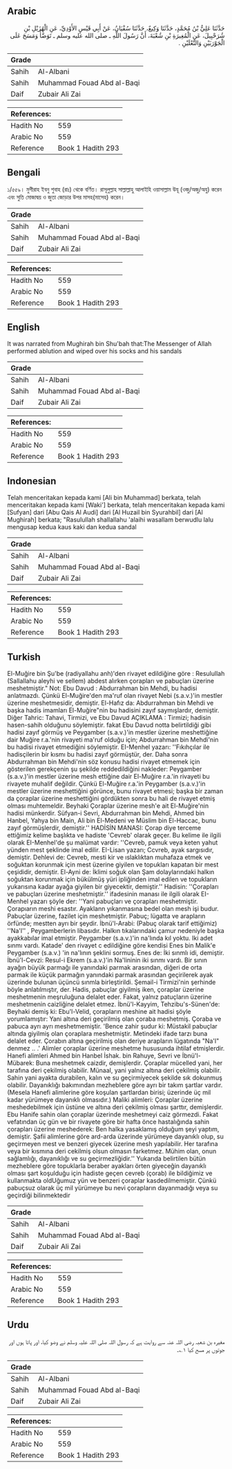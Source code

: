 ## Arabic


<div dir="rtl" lang="ar" style={{fontSize:'larger',backgroundColor:'#f8f9fa',padding:20}}>
حَدَّثَنَا عَلِيُّ بْنُ مُحَمَّدٍ، حَدَّثَنَا وَكِيعٌ، حَدَّثَنَا سُفْيَانُ، عَنْ أَبِي قَيْسٍ الأَوْدِيِّ، عَنِ الْهُزَيْلِ بْنِ شُرَحْبِيلَ، عَنِ الْمُغِيرَةِ بْنِ شُعْبَةَ، أَنَّ رَسُولَ اللَّهِ ـ صلى الله عليه وسلم ـ تَوَضَّأَ وَمَسَحَ عَلَى الْجَوْرَبَيْنِ وَالنَّعْلَيْنِ ‏.‏
</div>
<div style={{backgroundColor:'#f8f9fa',padding:20, marginBottom: 10}}><table> <thead> <tr> <th>Grade</th> <th></th> </tr> </thead> <tbody> <tr><td>Sahih</td><td>Al-Albani</td></tr><tr><td>Sahih</td><td>Muhammad Fouad Abd al-Baqi</td></tr><tr><td>Daif</td><td>Zubair Ali Zai</td></tr></tbody></table><table> <thead> <tr> <th>References:</th> <th></th> </tr> </thead> <tbody><tr><td>Hadith No</td><td>559</td></tr><tr><td>Arabic No</td><td>559</td></tr><tr><td>Reference</td><td>Book 1 Hadith 293</td></tr></tbody></table></div>

## Bengali


<div dir="ltr" lang="bn" style={{fontSize:'larger',backgroundColor:'#f8f9fa',padding:20}}>
১/৫৫৯। মুগীরাহ ইবনু শুবাহ (রাঃ) থেকে বর্ণিত। রাসূলুল্লাহ সাল্লাল্লাহু আলাইহি ওয়াসাল্লাম উযূ (ওজু/অজু/অযু) করেন এবং সুতি মোজাদ্বয় ও জুতা জোড়ার উপর মাসহ(মাসেহ) করেন।
</div>
<div style={{backgroundColor:'#f8f9fa',padding:20, marginBottom: 10}}><table> <thead> <tr> <th>Grade</th> <th></th> </tr> </thead> <tbody> <tr><td>Sahih</td><td>Al-Albani</td></tr><tr><td>Sahih</td><td>Muhammad Fouad Abd al-Baqi</td></tr><tr><td>Daif</td><td>Zubair Ali Zai</td></tr></tbody></table><table> <thead> <tr> <th>References:</th> <th></th> </tr> </thead> <tbody><tr><td>Hadith No</td><td>559</td></tr><tr><td>Arabic No</td><td>559</td></tr><tr><td>Reference</td><td>Book 1 Hadith 293</td></tr></tbody></table></div>

## English


<div dir="ltr" lang="en" style={{fontSize:'larger',backgroundColor:'#f8f9fa',padding:20}}>
It was narrated from Mughirah bin Shu'bah that:The Messenger of Allah performed ablution and wiped over his socks and his sandals
</div>
<div style={{backgroundColor:'#f8f9fa',padding:20, marginBottom: 10}}><table> <thead> <tr> <th>Grade</th> <th></th> </tr> </thead> <tbody> <tr><td>Sahih</td><td>Al-Albani</td></tr><tr><td>Sahih</td><td>Muhammad Fouad Abd al-Baqi</td></tr><tr><td>Daif</td><td>Zubair Ali Zai</td></tr></tbody></table><table> <thead> <tr> <th>References:</th> <th></th> </tr> </thead> <tbody><tr><td>Hadith No</td><td>559</td></tr><tr><td>Arabic No</td><td>559</td></tr><tr><td>Reference</td><td>Book 1 Hadith 293</td></tr></tbody></table></div>

## Indonesian


<div dir="ltr" lang="id" style={{fontSize:'larger',backgroundColor:'#f8f9fa',padding:20}}>
Telah menceritakan kepada kami [Ali bin Muhammad] berkata, telah menceritakan kepada kami [Waki'] berkata, telah menceritakan kepada kami [Sufyan] dari [Abu Qais Al Audi] dari [Al Huzail bin Syurahbil] dari [Al Mughirah] berkata; "Rasulullah shallallahu 'alaihi wasallam berwudlu lalu mengusap kedua kaus kaki dan kedua sandal
</div>
<div style={{backgroundColor:'#f8f9fa',padding:20, marginBottom: 10}}><table> <thead> <tr> <th>Grade</th> <th></th> </tr> </thead> <tbody> <tr><td>Sahih</td><td>Al-Albani</td></tr><tr><td>Sahih</td><td>Muhammad Fouad Abd al-Baqi</td></tr><tr><td>Daif</td><td>Zubair Ali Zai</td></tr></tbody></table><table> <thead> <tr> <th>References:</th> <th></th> </tr> </thead> <tbody><tr><td>Hadith No</td><td>559</td></tr><tr><td>Arabic No</td><td>559</td></tr><tr><td>Reference</td><td>Book 1 Hadith 293</td></tr></tbody></table></div>

## Turkish


<div dir="ltr" lang="tr" style={{fontSize:'larger',backgroundColor:'#f8f9fa',padding:20}}>
El-Muğire bin Şu'be (radiyallahu anh)'den rivayet edildiğine göre : Resulullah (Sallallahu aleyhi ve sellem) abdest alırken çorapları ve pabuçları üzerine meshetmiştir." Not: Ebu Davud : Abdurrahman bin Mehdi, bu hadisi anlatmazdı. Çünkü El-Muğire'den ma'ruf olan rivayet Nebi (s.a.v.)'in mestler üzerine meshetmesidir, demiştir. El-Hafız da: Abdurrahman bin Mehdi ve başka hadis imamları El-Muğire"nin bu hadisini zayıf saymışlardır, demiştir. Diğer Tahric: Tahavi, Tirmizi, ve Ebu Davud AÇIKLAMA : Tirmizi; hadisin hasen-sahih olduğunu söylemiştir. fakat Ebu Davud notta belirtildiği gibi hadisi zayıf görmüş ve Peygamber (s.a.v.)'in mestler üzerine meshettiğine dair Muğire r.a.'nin rivayeti ma'ruf olduğu için; Abdurrahman bin Mehdi'nin bu hadisi rivayet etmediğini söylemiştir. EI-Menhel yazarı: ''Fıkıhçılar ile hadisçilerin bir kısmı bu hadisi zayıf görmüştür, der. Daha sonra Abdurrahman bin Mehdi'nin söz konusu hadisi rivayet etmemek için gösterilen gerekçenin şu şekilde reddedildiğini nakleder: Peygamber (s.a.v.)'in mestler üzerine mesh ettiğine dair El-Muğire r.a.'in rivayeti bu rivayete muhalif değildir. Çünkü El-Muğire r.a.'in Peygamber (s.a.v.)'in mestler üzerine meshettiğini görünce, bunu rivayet etmesi; başka bir zaman da çoraplar üzerine meshettiğini gördükten sonra bu hali de rivayet etmiş olması muhtemeldir. Beyhaki Çoraplar üzerine mesh'e ait El-Muğire'nin hadisi münkerdir. Süfyan-i Sevri, Abdurrahman bin Mehdi, Ahmed bin Hanbel, Yahya bin Main, Ali bin El-Medeni ve Müslim bin El-Haccac, bunu zayıf görmüşlerdir, demiştir.'' HADİSİN MANASI: Çorap diye terceme ettiğimiz kelime başlıkta ve hadiste 'Cevreb' olarak geçer. Bu kelime ile ilgili olarak EI-Menhel'de şu malümat vardır: ''Cevreb, pamuk veya keten yahut yünden mest şeklinde imal edilir. EI-Lisan yazarı; Ccvreb, ayak sargısıdır, demiştir. Dehlevi de: Cevreb, mesti kir ve ıslaklıktan muhafaza etmek ve soğuktan korunmak için mest üzerine giyilen ve topukları kapatan bir mest çeşididir, demiştir. El-Ayni de: İklimi soğuk olan Şam dolaylarındaki halkın soğuktan korunmak için bükülmüş yüri ipliğinden imal edilen ve topukların yukarısına kadar ayağa giyilen bir giyecektir, demiştir.'' Hadisin: ''Çorapları ve pabuçları üzerine meshetmiştir.'' ifadesinin manası ile ilgili olarak EI-Menhel yazarı şöyle der: ''Yani pabuçları ve çorapları meshetmiştir. Çorapıarın meshi esastır. Ayaklann yıkanmasına bedel olan mesh işi budur. Pabuçlar üzerine, fazilet için meshetmiştir. Pabuç; lügatta ve arapların örfünde; mestten ayrı bir şeydir. İbnü'l-Arabi: (Pabuç olarak tarif ettiğimiz) ''Na'l'' , Peygamberlerin libasıdır. Halkın tıkalarındaki çamur nedeniyle başka ayakkabılar imal etmiştir. Peygamber (s.a.v.)'in na'lında kıl yoktu. Iki adet sınmı vardı. Katade' den rivayet c edildiğine göre kendisi Enes bin Malik'e Peygamber (s.a.v.) 'in na'lının şeklini sormuş. Enes de: İki sınmlı idi, demiştir. İbnü'l-Cevzi: Resul-i Ekrem (s.a.v.)'in Na'lininin iki sınmı vardı. Bir sının ayağın büyük parmağı ile yanındaki parmak arasından, diğeri de orta parmak ile küçük parmağın yanındaki parmak arasından geçirilerek ayak üzerinde bulunan üçüncü sınmla birleştirildi. Şemail-i Tirmizi'nin şerhinde böyle anlatılmıştır, der. Hadis, pabuçlar giyilmiş iken, çoraplar üzerine meshetmenin meşruluğuna delalet eder. Fakat, yalnız patuçların üzerine meshetmenin caizliğine delalet etmez. İbnü'l-Kayyim, Tehzibu's-Sünen'de: Beyhaki demiş ki: Ebu'l-Velid, çorapların meshine ait hadisi şöyle yorumIamıştır: Yani altına deri geçirilmiş olan çoraba meshetmiş. Çoraba ve pabuca ayrı ayrı meshetmemiştir. 'Bence zahir şudur ki: Müstakil pabuçlar altında giyilmiş olan çoraplara meshetmiştir. Metindeki ifade tarzı buna delalet eder. Çorabın altına geçirilmiş olan deriye arapların lügatında "Na'l" denmez .. .' Alimler çoraplar üzerine meshetme hususunda ihtilaf etmişlerdir. Hanefi alimleri Ahmed bin Hanbel İshak. bin Rahuye, Sevri ve İbnü'l-Mübarek: Buna meshetmek caizdir, demişlerdir. Çoraplar mücelled yani, her tarafına deri çekilmiş olabilir. Münaal, yani yalnız altına deri çekilmiş olabilir. Sahin yani ayakta durabilen, kalın ve su geçirmiyecek şekilde sık dokunmuş olabilir. Dayanıklığı bakımından mezhebIere göre ayrı bir takım şartlar vardır. (Mesela Hanefi alimlerine göre koşulan şartlardan birisi; üzerinde üç mil kadar yürümeye dayanıklı olmasıdır.) Maliki alimleri: Çoraplar üzerine meshedebilmek için üstüne ve altına deri çekilmiş olması şarttır, demişlerdir. Ebu Hanife sahin olan çoraplar üzerinde meshetmeyi caiz görmezdi. Fakat vefatından üç gün ve bir rivayete göre bir hafta önce hastalığında sahin çorapları üzerine meshederek: Ben halka yasaklamış olduğum şeyi yaptım, demiştir. Şafii alimlerine göre ard-arda üzerinde yürümeye dayanıklı olup, su geçirmeyen mest ve benzeri giyecek üzerine mesh yapılabilir. Her tarafına veya bir kısmına deri cekilmiş olsun olmasın farketmez. Mühim olan, onun sağlamlığı, dayanıklığı ve su geçirmezliğidir.'' Yukarıda belirtilen bütün mezhebIere göre topuklarla beraber ayakları örten giyeceğin dayanıklı olması şart koşulduğu için hadiste geçen cevreb (çorab) ile bildiğimiz ve kullanmakta oldUğumuz yün ve benzeri çoraplar kasdedilmemiştir. Çünkü pabuçsuz olarak üç mil yürümeye bu nevi çorapIarın dayanmadığı veya su geçirdiği bilinmektedir
</div>
<div style={{backgroundColor:'#f8f9fa',padding:20, marginBottom: 10}}><table> <thead> <tr> <th>Grade</th> <th></th> </tr> </thead> <tbody> <tr><td>Sahih</td><td>Al-Albani</td></tr><tr><td>Sahih</td><td>Muhammad Fouad Abd al-Baqi</td></tr><tr><td>Daif</td><td>Zubair Ali Zai</td></tr></tbody></table><table> <thead> <tr> <th>References:</th> <th></th> </tr> </thead> <tbody><tr><td>Hadith No</td><td>559</td></tr><tr><td>Arabic No</td><td>559</td></tr><tr><td>Reference</td><td>Book 1 Hadith 293</td></tr></tbody></table></div>

## Urdu


<div dir="rtl" lang="ur" style={{fontSize:'larger',backgroundColor:'#f8f9fa',padding:20}}>
مغیرہ بن شعبہ رضی اللہ عنہ سے روایت ہے کہ رسول اللہ صلی اللہ علیہ وسلم نے وضو کیا، اور پاتا ہوں اور جوتوں پر مسح کیا ۱؎۔
</div>
<div style={{backgroundColor:'#f8f9fa',padding:20, marginBottom: 10}}><table> <thead> <tr> <th>Grade</th> <th></th> </tr> </thead> <tbody> <tr><td>Sahih</td><td>Al-Albani</td></tr><tr><td>Sahih</td><td>Muhammad Fouad Abd al-Baqi</td></tr><tr><td>Daif</td><td>Zubair Ali Zai</td></tr></tbody></table><table> <thead> <tr> <th>References:</th> <th></th> </tr> </thead> <tbody><tr><td>Hadith No</td><td>559</td></tr><tr><td>Arabic No</td><td>559</td></tr><tr><td>Reference</td><td>Book 1 Hadith 293</td></tr></tbody></table></div>
